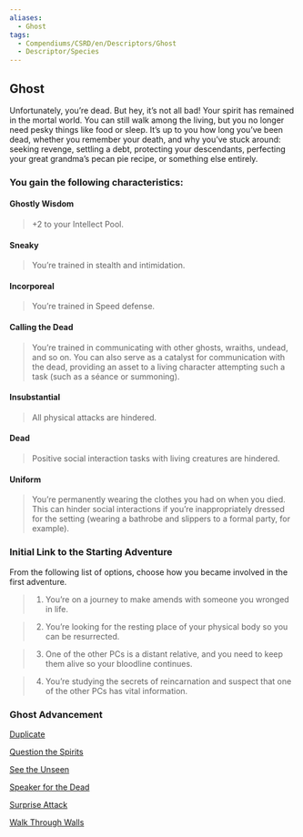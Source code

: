 ```yaml
---
aliases:
  - Ghost
tags:
  - Compendiums/CSRD/en/Descriptors/Ghost
  - Descriptor/Species
---
```

    
## Ghost      
Unfortunately, you’re dead. But hey, it’s not all bad! Your spirit has remained in the mortal world. You can still walk among the living, but you no longer need pesky things like food or sleep. It’s up to you how long you’ve been dead, whether you remember your death, and why you’ve stuck around: seeking revenge, settling a debt, protecting your descendants, perfecting your great grandma’s pecan pie recipe, or something else entirely.    
### You gain the following characteristics:    
#### Ghostly Wisdom    
>+2 to your Intellect Pool.    
#### Sneaky     
>You’re trained in stealth and intimidation.    
#### Incorporeal     
>You’re trained in Speed defense.    
#### Calling the Dead     
>You’re trained in communicating with other ghosts, wraiths, undead, and so on. You can also serve as a catalyst for communication with the dead, providing an asset to a living character attempting such a task (such as a séance or summoning).    
#### Insubstantial     
>All physical attacks are hindered.    
#### Dead     
>Positive social interaction tasks with living creatures are hindered.    
#### Uniform     
>You’re permanently wearing the clothes you had on when you died. This can hinder social interactions if you’re inappropriately dressed for the setting (wearing a bathrobe and slippers to a formal party, for example).    
### Initial Link to the Starting Adventure     
From the following list of options, choose how you became involved in the first adventure.    
>1. You’re on a journey to make amends with someone you wronged in life.    
>2. You’re looking for the resting place of your physical body so you can be resurrected.    
>3. One of the other PCs is a distant relative, and you need to keep them alive so your bloodline continues.    
>4. You’re studying the secrets of reincarnation and suspect that one of the other PCs has vital information.    
### Ghost Advancement    
[Duplicate](Duplicate.md)     
[Question the Spirits](Question-the-Spirits.md)     
[See the Unseen](See-the-Unseen.md)     
[Speaker for the Dead](Speaker-for-the-Dead.md#)     
[Surprise Attack](Surprise-Attack.md)     
[Walk Through Walls](Walk-Through-Walls.md)    
